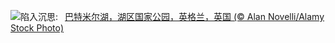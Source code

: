 ![](https://www.bing.com/th?id=OHR.AutumnCumbria_ZH-CN0565958390_UHD.jpg&w=1000)陷入沉思:&nbsp;&ensp;[巴特米尔湖，湖区国家公园，英格兰，英国 (© Alan Novelli/Alamy Stock Photo)](https://www.bing.com/th?id=OHR.AutumnCumbria_ZH-CN0565958390_UHD.jpg)
<br><br/>
